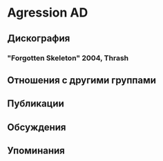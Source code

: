 # Agression AD



## Дискография

### "Forgotten Skeleton" 2004, Thrash




## Отношения с другими группами


## Публикации


## Обсуждения


## Упоминания

